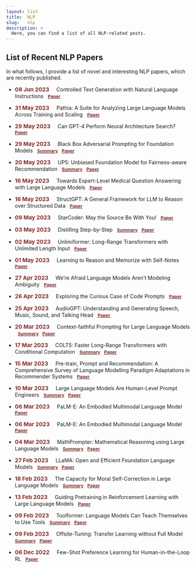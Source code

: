 ```yaml
---
layout: list
title:  NLP
slug:   nlp
description: >
  Here, you can find a list of all NLP-related posts.
---
```


 <!--  -->

## List of Recent NLP Papers

In what follows, I provide a list of novel and interesting NLP papers, which are recently published.


* <span style="color:#842C2A;font-size: 15px">__08 Jun 2023__</span> &nbsp;&nbsp;&nbsp;  Controlled Text Generation with Natural Language Instructions &nbsp; [<span style="color:#842C2A;font-size: 12px">__Paper__</span>][controlled2023zhaoPaper]
* <span style="color:#842C2A;font-size: 15px">__31 May 2023__</span> &nbsp;&nbsp;&nbsp;  Pathia: A Suite for Analyzing Large Language Models Across Training and Scaling
 &nbsp; [<span style="color:#842C2A;font-size: 12px">__Paper__</span>][pathia2023bidermanPaper]
* <span style="color:#842C2A;font-size: 15px">__29 May 2023__</span> &nbsp;&nbsp;&nbsp;  Can GPT-4 Perform Neural Architecture Search? &nbsp; [<span style="color:#842C2A;font-size: 12px">__Paper__</span>][can2023zhengPaper]
* <span style="color:#842C2A;font-size: 15px">__29 May 2023__</span> &nbsp;&nbsp;&nbsp; Black Box Adversarial Prompting for Foundation Models &nbsp; [<span style="color:#842C2A;font-size: 12px">__Summary__</span>][blackboxSum] &thinsp; [<span style="color:#842C2A;font-size: 12px">__Paper__</span>][blackboxPaper] 
* <span style="color:#842C2A;font-size: 15px">__20 May 2023__</span> &nbsp;&nbsp;&nbsp;  UP5: Unbiased Foundation Model for Fairness-aware Recommendation &nbsp; [<span style="color:#842C2A;font-size: 12px">__Summary__</span>][up5Sum] &thinsp; [<span style="color:#842C2A;font-size: 12px">__Paper__</span>][up5Paper]
* <span style="color:#842C2A;font-size: 15px">__16 May 2023__</span> &nbsp;&nbsp;&nbsp;  Towards Expert-Level Medical Question Answering with Large Language Models &nbsp; [<span style="color:#842C2A;font-size: 12px">__Paper__</span>][towards2023singhalPaper]
* <span style="color:#842C2A;font-size: 15px">__16 May 2023__</span> &nbsp;&nbsp;&nbsp;  StructGPT: A General Framework for LLM to Reason over Structured Data &nbsp; [<span style="color:#842C2A;font-size: 12px">__Paper__</span>][structgpt2023jiangPaper]
* <span style="color:#842C2A;font-size: 15px">__09 May 2023__</span> &nbsp;&nbsp;&nbsp;  StarCoder: May the Source Be With You! &nbsp; [<span style="color:#842C2A;font-size: 12px">__Paper__</span>][startcoder2023liPaper]
* <span style="color:#842C2A;font-size: 15px">__03 May 2023__</span> &nbsp;&nbsp;&nbsp; Distilling Step-by-Step &nbsp; [<span style="color:#842C2A;font-size: 12px">__Summary__</span>][distilling2023HsiehSum] &thinsp; [<span style="color:#842C2A;font-size: 12px">__Paper__</span>][distilling2023HsiehPaper] 
* <span style="color:#842C2A;font-size: 15px">__02 May 2023__</span> &nbsp;&nbsp;&nbsp;  Unlimiformer: Long-Range Transformers with Unlimited Length Input &nbsp; [<span style="color:#842C2A;font-size: 12px">__Paper__</span>][unlimiformer2023bertschPaper]
* <span style="color:#842C2A;font-size: 15px">__01 May 2023__</span> &nbsp;&nbsp;&nbsp;  Learning to Reason and Memorize with Self-Notes &nbsp; [<span style="color:#842C2A;font-size: 12px">__Paper__</span>][learning2023lanchantinPaper]
* <span style="color:#842C2A;font-size: 15px">__27 Apr 2023__</span> &nbsp;&nbsp;&nbsp; We’re Afraid Language Models Aren’t Modeling Ambiguity &nbsp; [<span style="color:#842C2A;font-size: 12px">__Paper__</span>][we2023liuPaper]
* <span style="color:#842C2A;font-size: 15px">__26 Apr 2023__</span> &nbsp;&nbsp;&nbsp; Exploring the Curious Case of Code Prompts &nbsp; [<span style="color:#842C2A;font-size: 12px">__Paper__</span>][exploring2023zhangPaper]
* <span style="color:#842C2A;font-size: 15px">__25 Apr 2023__</span> &nbsp;&nbsp;&nbsp; AudioGPT: Understanding and Generating Speech, Music, Sound, and Talking Head &nbsp; [<span style="color:#842C2A;font-size: 12px">__Paper__</span>][audiogpt2023huangPaper]
* <span style="color:#842C2A;font-size: 15px">__20 Mar 2023__</span> &nbsp;&nbsp;&nbsp; Context-faithful Prompting for Large Language Models &nbsp; [<span style="color:#842C2A;font-size: 12px">__Summary__</span>][contextFaithful2023zhouSum] &thinsp; [<span style="color:#842C2A;font-size: 12px">__Paper__</span>][contextFaithful2023zhouPaper] 
* <span style="color:#842C2A;font-size: 15px">__17 Mar 2023__</span> &nbsp;&nbsp;&nbsp; COLT5: Faster Long-Range Transformers with Conditional Computation &nbsp; [<span style="color:#842C2A;font-size: 12px">__Summary__</span>][colt52023ainslieSum] &thinsp; [<span style="color:#842C2A;font-size: 12px">__Paper__</span>][colt52023ainsliePaper]
* <span style="color:#842C2A;font-size: 15px">__15 Mar 2023__</span> &nbsp;&nbsp;&nbsp; Pre-train, Prompt and Recommendation: A Comprehensive Survey of Language Modelling Paradigm Adaptations in Recommender Systems &nbsp; [<span style="color:#842C2A;font-size: 12px">__Paper__</span>][pretrain2023liuPaper] 
* <span style="color:#842C2A;font-size: 15px">__10 Mar 2023__</span> &nbsp;&nbsp;&nbsp; Large Language Models Are Human-Level Prompt Engineers &nbsp; [<span style="color:#842C2A;font-size: 12px">__Summary__</span>][large2023zhauSum] &thinsp; [<span style="color:#842C2A;font-size: 12px">__Paper__</span>][large2023zhauPaper]
* <span style="color:#842C2A;font-size: 15px">__06 Mar 2023__</span> &nbsp;&nbsp;&nbsp; PaLM-E: An Embodied Multimodal Language Model &nbsp; [<span style="color:#842C2A;font-size: 12px">__Paper__</span>][palme2023driessPaper] 


* <span style="color:#842C2A;font-size: 15px">__06 Mar 2023__</span> &nbsp;&nbsp;&nbsp; PaLM-E: An Embodied Multimodal Language Model &nbsp; [<span style="color:#842C2A;font-size: 12px">__Paper__</span>][palme2023driessPaper] 
* <span style="color:#842C2A;font-size: 15px">__04 Mar 2023__</span> &nbsp;&nbsp;&nbsp; MathPrompter: Mathematical Reasoning using Large Language Models &nbsp; [<span style="color:#842C2A;font-size: 12px">__Summary__</span>][mathprompter2023imaniSum] &thinsp; [<span style="color:#842C2A;font-size: 12px">__Paper__</span>][mathprompter2023imaniPaper] 
* <span style="color:#842C2A;font-size: 15px">__27 Feb 2023__</span> &nbsp;&nbsp;&nbsp; LLaMA: Open and Efficient Foundation Language Models &nbsp; [<span style="color:#842C2A;font-size: 12px">__Summary__</span>][llama2023touvronSum] &thinsp; [<span style="color:#842C2A;font-size: 12px">__Paper__</span>][llama2023touvronPaper] 
* <span style="color:#842C2A;font-size: 15px">__18 Feb 2023__</span> &nbsp;&nbsp;&nbsp; The Capacity for Moral Self-Correction in Large Language Models &nbsp; [<span style="color:#842C2A;font-size: 12px">__Summary__</span>][capacity2023ganguliSum] &thinsp; [<span style="color:#842C2A;font-size: 12px">__Paper__</span>][capacity2023ganguliPaper] 
* <span style="color:#842C2A;font-size: 15px">__13 Feb 2023__</span> &nbsp;&nbsp;&nbsp; Guiding Pretraining in Reinforcement Learning with Large Language Models &nbsp; [<span style="color:#842C2A;font-size: 12px">__Paper__</span>][guiding2023duPaper] 
* <span style="color:#842C2A;font-size: 15px">__09 Feb 2023__</span> &nbsp;&nbsp;&nbsp; Toolformer: Language Models Can Teach Themselves to Use Tools &nbsp; [<span style="color:#842C2A;font-size: 12px">__Summary__</span>][toolformer2023schickSum] &thinsp; [<span style="color:#842C2A;font-size: 12px">__Paper__</span>][toolformer2023schickPaper] 
* <span style="color:#842C2A;font-size: 15px">__09 Feb 2023__</span> &nbsp;&nbsp;&nbsp; Offsite-Tuning: Transfer Learning without Full Model &nbsp; [<span style="color:#842C2A;font-size: 12px">__Summary__</span>][offsite2023xiaoSum] &thinsp; [<span style="color:#842C2A;font-size: 12px">__Paper__</span>][offsite2023xiaoPaper] 
* <span style="color:#842C2A;font-size: 15px">__06 Dec 2022__</span> &nbsp;&nbsp;&nbsp; Few-Shot Preference Learning for Human-in-the-Loop RL &nbsp; [<span style="color:#842C2A;font-size: 12px">__Paper__</span>][few2023hejnaPaper]



<!-- ## List of Papers by Topic -->




[controlled2023zhaoPaper]: https://arxiv.org/pdf/2304.14293.pdf

[pathia2023bidermanPaper]: https://arxiv.org/pdf/2304.01373.pdf

[can2023zhengPaper]: https://arxiv.org/pdf/2304.10970.pdf

[up5Paper]: https://arxiv.org/abs/2305.12090
[up5Sum]: /papers/weekly-review/nlp/2023-05-21-week-20/#up5-unbiased-foundation-model-for-fairness-aware-recommendation

[blackboxPaper]: https://arxiv.org/pdf/2302.04237.pdf
[blackboxSum]: /papers/weekly-review/nlp/2023-06-04-week-22/#black-box-adversarial-promoting-for-foundation-models

[towards2023singhalPaper]: https://arxiv.org/pdf/2305.09617.pdf
[structgpt2023jiangPaper]: https://arxiv.org/pdf/2305.09645.pdf

[startcoder2023liPaper]: https://arxiv.org/pdf/2305.06161.pdf

[distilling2023HsiehPaper]: https://arxiv.org/pdf/2305.02301v1.pdf
[distilling2023HsiehSum]: /papers/weekly-review/nlp/2023-05-07-week-18/#distilling-step-by-step

[unlimiformer2023bertschPaper]: https://arxiv.org/pdf/2305.01625v1.pdf
[learning2023lanchantinPaper]: https://arxiv.org/pdf/2305.00833.pdf

[exploring2023zhangPaper]: https://arxiv.org/pdf/2304.13250.pdf
[we2023liuPaper]: https://arxiv.org/pdf/2304.14399.pdf

[audiogpt2023huangPaper]: https://arxiv.org/pdf/2304.12995.pdf
[contextFaithful2023zhouPaper]: https://arxiv.org/pdf/2303.11315.pdf
[contextFaithful2023zhouSum]: /papers/weekly-review/nlp/2023-03-26-week-12/#context-faithful-prompting-for-large-language-models

[memorizing2023wuPaper]: https://arxiv.org/abs/2203.08913
[memorizing2023wuSum]: /papers/weekly-review/nlp/2023-03-19-week-11/#memorizing-transformers

[colt52023ainsliePaper]: https://arxiv.org/pdf/2303.09752v1.pdf
[colt52023ainslieSum]: /papers/weekly-review/nlp/2023-03-19-week-11/#colt5-faster-long-range-transformers-with-conditional-computation

[pretrain2023liuPaper]: https://arxiv.org/pdf/2302.03735.pdf

[large2023zhauPaper]: https://arxiv.org/abs/2211.01910
[large2023zhauSum]: /papers/weekly-review/nlp/2023-03-12-week-10/#large-language-models-are-human-level-prompt-engineers

[palme2023driessPaper]: https://palm-e.github.io/assets/palm-e.pdf

[mathprompter2023imaniSum]: /papers/weekly-review/nlp/2023-03-05-week-9/#mathprompter
[mathprompter2023imaniPaper]: https://arxiv.org/pdf/2303.05398.pdf

[llama2023touvronSum]: /papers/weekly-review/nlp/2023-03-05-week-9/#llama-open-and-efficient-foundation-language-models
[llama2023touvronPaper]: https://arxiv.org/pdf/2302.13971.pdf

[toolformer2023schickPaper]: https://arxiv.org/pdf/2302.04761.pdf
[toolformer2023schickSum]: /papers/weekly-review/nlp/2023-02-12-week-6/#toolformer

[offsite2023xiaoPaper]: https://arxiv.org/pdf/2302.04870.pdf
[offsite2023xiaoSum]: /papers/weekly-review/nlp/2023-02-12-week-6/#offsite-tuning

[capacity2023ganguliPaper]: https://arxiv.org/pdf/2302.07459.pdf
[capacity2023ganguliSum]: /papers/weekly-review/nlp/2023-02-19-week-7/#the-capacity-for-moral-self-correction-in-large-language-models

[guiding2023duPaper]: https://arxiv.org/pdf/2302.06692.pdf

[few2023hejnaPaper]: https://arxiv.org/abs/2212.03363